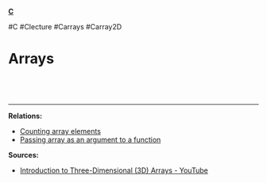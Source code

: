 **[C](C#^ARRAYS)**

#C #Clecture #Carrays #Carray2D 
# Arrays

<br>

# 
---
**Relations:**
- [Counting array elements](Ccountingarrayelements.md)
- [Passing array as an argument to a function](Cpassingarrayfunction.md)

**Sources:**
- [Introduction to Three-Dimensional (3D) Arrays - YouTube](https://www.youtube.com/watch?v=bbkdiUbou74&list=PLBlnK6fEyqRhX6r2uhhlubuF5QextdCSM&index=98)